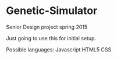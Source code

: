 # Genetic-Simulator
Senior Design project spring 2015

Just going to use this for initial setup.

Possible languages:
Javascript
HTML5
CSS

